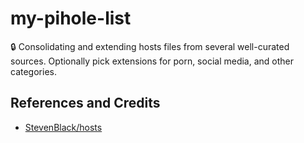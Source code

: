 # my-pihole-list
🔒 Consolidating and extending hosts files from several well-curated sources. Optionally pick extensions for porn, social media, and other categories.

## References and Credits
- [StevenBlack/hosts](https://github.com/StevenBlack/hosts)